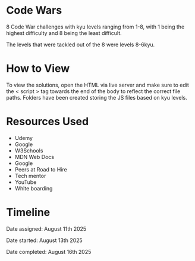 # Code Wars

8 Code War challenges with kyu levels ranging from 1-8, with 1 being the highest difficulty and 8 being the least difficult.

The levels that were tackled out of the 8 were levels 8-6kyu. 

# How to View

To view the solutions, open the HTML via live server and make sure to edit the < script > tag towards the end of the body to reflect the correct file paths. Folders have been created storing the JS files based on kyu levels.

# Resources Used
- Udemy
- Google
- W3Schools
- MDN Web Docs
- Google
- Peers at Road to Hire
- Tech mentor
- YouTube
- White boarding

# Timeline

Date assigned: August 11th 2025

Date started: August 13th 2025

Date completed: August 16th 2025